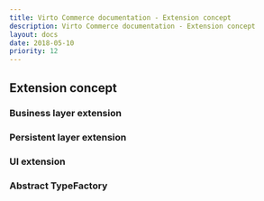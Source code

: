```yaml
---
title: Virto Commerce documentation - Extension concept
description: Virto Commerce documentation - Extension concept
layout: docs
date: 2018-05-10
priority: 12
---
```


## Extension concept

### Business layer extension

### Persistent layer extension

### UI extension

### Abstract TypeFactory